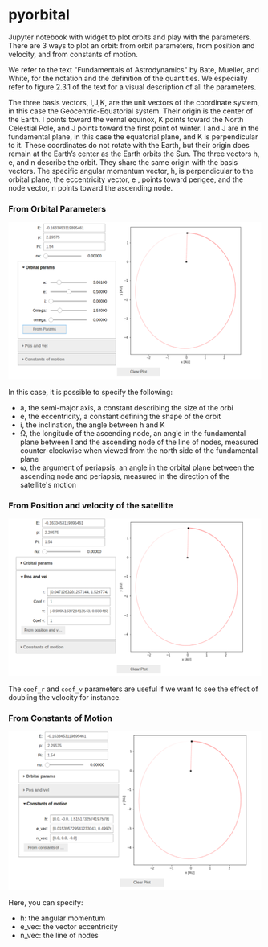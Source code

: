 # pyorbital
Jupyter notebook with widget to plot orbits and play with the parameters. There are 3 ways to plot an orbit: from orbit parameters, from position and velocity, and from constants of motion.

We refer to the text "Fundamentals of Astrodynamics" by Bate, Mueller, and White, for the notation and the definition of the quantities. We especially refer to figure 2.3.1 of the text for a visual description of all the parameters.


The three basis vectors, I,J,K, are the unit vectors of the coordinate system, in this case the Geocentric-Equatorial system. Their origin is the center of the Earth. I points toward the vernal equinox, K points toward the North Celestial Pole, and J points toward the first point of winter. I and J are in the fundamental plane, in this case the equatorial plane, and K is perpendicular to it. These coordinates do not rotate with the Earth, but their origin does remain at the Earth’s center as the Earth orbits the Sun. The three vectors h, e, and n describe the orbit. They share the same origin with the basis vectors. The specific angular momentum vector, h, is perpendicular to the orbital plane, the eccentricity vector, e , points toward perigee, and the node vector, n points toward the
ascending node.



### From Orbital Parameters

![From_params](https://github.com/edoardovivo/pyorbital/blob/develop/img/from_params.png)

In this case, it is possible to specify the following:

* a, the semi-major axis, a constant describing the size of the orbi
* e, the eccentricity, a constant defining the shape of the orbit
* i, the inclination, the angle between h and K
* Ω, the longitude of the ascending node, an angle in the fundamental plane between I  and the ascending node of the line of nodes, measured counter-clockwise when viewed from the north side of the fundamental plane
* ω, the argument of periapsis, an angle in the orbital plane between the ascending node and periapsis, measured in the direction of the satellite's motion

### From Position and velocity of the satellite

![From_pos_vel](https://github.com/edoardovivo/pyorbital/blob/develop/img/from_pos_vel.png)

The ```coef_r``` and ```coef_v``` parameters are useful if we want to see the effect of doubling the velocity for instance. 

### From Constants of Motion

![From_const_motion](https://github.com/edoardovivo/pyorbital/blob/develop/img/from_const_motion.png)

Here, you can specify:

* h: the angular momentum
* e_vec: the vector eccentricity
* n_vec: the line of nodes
